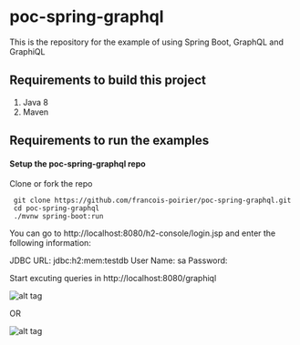 # poc-spring-graphql
This is the repository for the example of using Spring Boot, GraphQL and GraphiQL 


## Requirements to build this project

1.    Java 8
2.    Maven

## Requirements to run the examples

#### Setup the poc-spring-graphql repo

Clone or fork the repo

     git clone https://github.com/francois-poirier/poc-spring-graphql.git
     cd poc-spring-graphql
     ./mvnw spring-boot:run

You can go to http://localhost:8080/h2-console/login.jsp and enter the following information:

JDBC URL: jdbc:h2:mem:testdb
User Name: sa
Password:

Start excuting queries in http://localhost:8080/graphiql

![alt tag](https://user-images.githubusercontent.com/14827478/36838862-a023cc5a-1d40-11e8-980f-2e0e69216600.png)

OR

![alt tag](https://user-images.githubusercontent.com/14827478/36838871-a40e0b1e-1d40-11e8-805a-4c135db00c3f.png)

